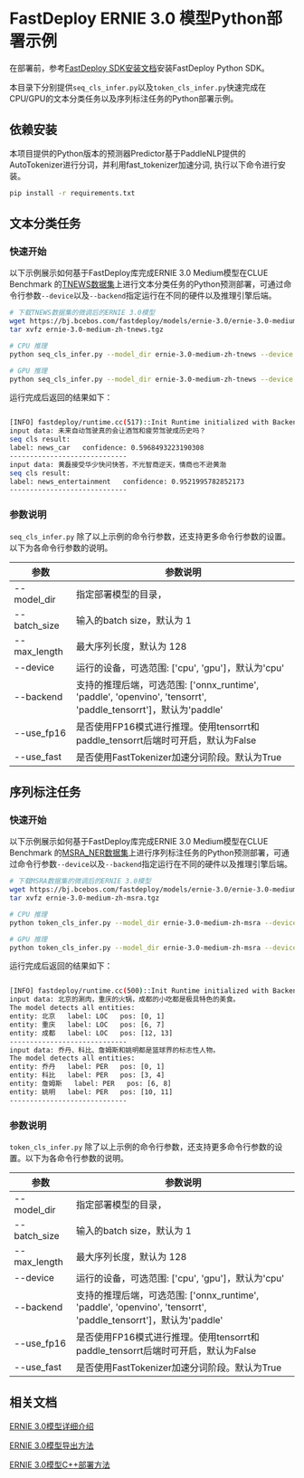 # FastDeploy ERNIE 3.0 模型Python部署示例

在部署前，参考[FastDeploy SDK安装文档](https://github.com/PaddlePaddle/FastDeploy/blob/develop/docs/cn/build_and_install/download_prebuilt_libraries.md)安装FastDeploy Python SDK。

本目录下分别提供`seq_cls_infer.py`以及`token_cls_infer.py`快速完成在CPU/GPU的文本分类任务以及序列标注任务的Python部署示例。

## 依赖安装

本项目提供的Python版本的预测器Predictor基于PaddleNLP提供的AutoTokenizer进行分词，并利用fast_tokenizer加速分词, 执行以下命令进行安装。

```bash
pip install -r requirements.txt
```


## 文本分类任务

### 快速开始

以下示例展示如何基于FastDeploy库完成ERNIE 3.0 Medium模型在CLUE Benchmark 的[TNEWS数据集](https://github.com/aceimnorstuvwxz/toutiao-text-classfication-dataset)上进行文本分类任务的Python预测部署，可通过命令行参数`--device`以及`--backend`指定运行在不同的硬件以及推理引擎后端。

```bash
# 下载TNEWS数据集的微调后的ERNIE 3.0模型
wget https://bj.bcebos.com/fastdeploy/models/ernie-3.0/ernie-3.0-medium-zh-tnews.tgz
tar xvfz ernie-3.0-medium-zh-tnews.tgz

# CPU 推理
python seq_cls_infer.py --model_dir ernie-3.0-medium-zh-tnews --device cpu --backend paddle

# GPU 推理
python seq_cls_infer.py --model_dir ernie-3.0-medium-zh-tnews --device gpu --backend paddle

```

运行完成后返回的结果如下：

```bash

[INFO] fastdeploy/runtime.cc(517)::Init	Runtime initialized with Backend::PDINFER in Device::CPU.
input data: 未来自动驾驶真的会让酒驾和疲劳驾驶成历史吗？
seq cls result:
label: news_car   confidence: 0.5968493223190308
-----------------------------
input data: 黄磊接受华少快问快答，不光智商逆天，情商也不逊黄渤
seq cls result:
label: news_entertainment   confidence: 0.9521995782852173
-----------------------------

```

### 参数说明

`seq_cls_infer.py` 除了以上示例的命令行参数，还支持更多命令行参数的设置。以下为各命令行参数的说明。

| 参数 |参数说明 |
|----------|--------------|
|--model_dir | 指定部署模型的目录， |
|--batch_size |输入的batch size，默认为 1|
|--max_length |最大序列长度，默认为 128|
|--device | 运行的设备，可选范围: ['cpu', 'gpu']，默认为'cpu' |
|--backend | 支持的推理后端，可选范围: ['onnx_runtime', 'paddle', 'openvino', 'tensorrt', 'paddle_tensorrt']，默认为'paddle' |
|--use_fp16 | 是否使用FP16模式进行推理。使用tensorrt和paddle_tensorrt后端时可开启，默认为False |
|--use_fast| 是否使用FastTokenizer加速分词阶段。默认为True|

## 序列标注任务

### 快速开始

以下示例展示如何基于FastDeploy库完成ERNIE 3.0 Medium模型在CLUE Benchmark 的[MSRA_NER数据集](https://github.com/lemonhu/NER-BERT-pytorch/tree/master/data/msra)上进行序列标注任务的Python预测部署，可通过命令行参数`--device`以及`--backend`指定运行在不同的硬件以及推理引擎后端。

```bash
# 下载MSRA数据集的微调后的ERNIE 3.0模型
wget https://bj.bcebos.com/fastdeploy/models/ernie-3.0/ernie-3.0-medium-zh-msra.tgz
tar xvfz ernie-3.0-medium-zh-msra.tgz

# CPU 推理
python token_cls_infer.py --model_dir ernie-3.0-medium-zh-msra --device cpu --backend paddle

# GPU 推理
python token_cls_infer.py --model_dir ernie-3.0-medium-zh-msra --device gpu --backend paddle

```

运行完成后返回的结果如下：

```bash

[INFO] fastdeploy/runtime.cc(500)::Init	Runtime initialized with Backend::ORT in Device::CPU.
input data: 北京的涮肉，重庆的火锅，成都的小吃都是极具特色的美食。
The model detects all entities:
entity: 北京   label: LOC   pos: [0, 1]
entity: 重庆   label: LOC   pos: [6, 7]
entity: 成都   label: LOC   pos: [12, 13]
-----------------------------
input data: 乔丹、科比、詹姆斯和姚明都是篮球界的标志性人物。
The model detects all entities:
entity: 乔丹   label: PER   pos: [0, 1]
entity: 科比   label: PER   pos: [3, 4]
entity: 詹姆斯   label: PER   pos: [6, 8]
entity: 姚明   label: PER   pos: [10, 11]
-----------------------------

```

### 参数说明

`token_cls_infer.py` 除了以上示例的命令行参数，还支持更多命令行参数的设置。以下为各命令行参数的说明。

| 参数 |参数说明 |
|----------|--------------|
|--model_dir | 指定部署模型的目录， |
|--batch_size |输入的batch size，默认为 1|
|--max_length |最大序列长度，默认为 128|
|--device | 运行的设备，可选范围: ['cpu', 'gpu']，默认为'cpu' |
|--backend | 支持的推理后端，可选范围: ['onnx_runtime', 'paddle', 'openvino', 'tensorrt', 'paddle_tensorrt']，默认为'paddle' |
|--use_fp16 | 是否使用FP16模式进行推理。使用tensorrt和paddle_tensorrt后端时可开启，默认为False |
|--use_fast| 是否使用FastTokenizer加速分词阶段。默认为True|


## 相关文档

[ERNIE 3.0模型详细介绍](../../README.md)

[ERNIE 3.0模型导出方法](../../README.md#模型导出)

[ERNIE 3.0模型C++部署方法](../cpp/README.md)
